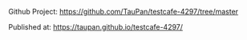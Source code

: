 Github Project: https://github.com/TauPan/testcafe-4297/tree/master

Published at: https://taupan.github.io/testcafe-4297/

<script src="index.js">
